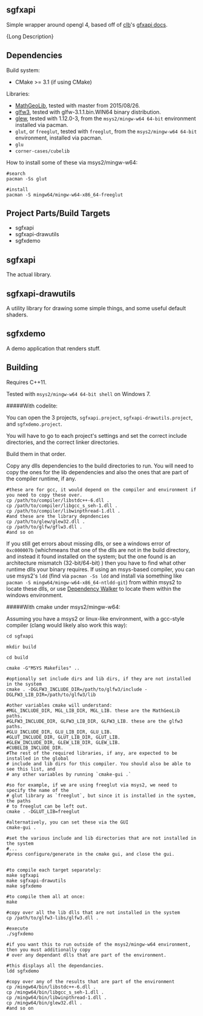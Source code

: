 
sgfxapi
---

Simple wrapper around opengl 4, based off of [clb](http://clb.demon.fi)'s [gfxapi docs](http://clb.demon.fi/gfxapi/).

{Long Description}




Dependencies
----

Build system:

* CMake >= 3.1 (if using CMake)

Libraries:

* [MathGeoLib](http://clb.demon.fi/MathGeoLib/nightly/), tested with master from 2015/08/26.
* [glfw3](http://www.glfw.org/docs/latest/), tested with glfw-3.1.1.bin.WIN64 binary distribution.
* [glew](http://glew.sourceforge.net/),
    tested with 1.12.0-3, from the `msys2/mingw-w64 64-bit` environment installed via pacman.
* `glut`, or `freeglut`, tested with `freeglut`, from the `msys2/mingw-w64 64-bit` environment, installed via pacman.
* `glu`
* `corner-cases/cubelib`



How to install some of these via msys2/mingw-w64:

    #search
    pacman -Ss glut
    
    #install
    pacman -S mingw64/mingw-w64-x86_64-freeglut


Project Parts/Build Targets
----

* sgfxapi
* sgfxapi-drawutils
* sgfxdemo

sgfxapi
------

The actual library.


sgfxapi-drawutils
------

A utility library for drawing some simple things, and some useful default shaders.


sgfxdemo
------

A demo application that renders stuff.



Building
----

Requires C++11.

Tested with `msys2/mingw-w64 64-bit shell` on Windows 7.



#####With codelite:

You can open the 3 projects, `sgfxapi.project`, `sgfxapi-drawutils.project`, and `sgfxdemo.project`.

You will have to go to each project's settings and set the correct include directories, and the correct linker directories.

Build them in that order.

Copy any dlls dependencies to the build directories to run. You will need to copy the ones for the lib dependencies
and also the ones that are part of the compiler runtime, if any.

    #these are for gcc, it would depend on the compiler and environment if you need to copy these over.
    cp /path/to/compiler/libstdc++-6.dll .
    cp /path/to/compiler/libgcc_s_seh-1.dll .
    cp /path/to/compiler/libwinpthread-1.dll .
    #and these are the library depndencies
    cp /path/to/glew/glew32.dll .
    cp /path/to/glfw/gflw3.dll .
    #and so on

If you still get errors about missing dlls, or see a windows error of `0xc000007b` (whichmeans that one of the
dlls are not in the build directory, and instead it found installed on the system; but the one found is an
architecture mismatch (32-bit/64-bit) ) then you have to find what other runtime dlls your binary requires.
If using an msys-based compiler, you can use msys2's `ldd` (find via `pacman -Ss ldd` and install via something
like `pacman -S mingw64/mingw-w64-x86_64-ntldd-git`) from within msys2 to locate these dlls, or use
[Dependency Walker](http://www.dependencywalker.com/) to locate them within the windows environment.




#####With cmake under msys2/mingw-w64:

Assuming you have a msys2 or linux-like environment, with a gcc-style compiler (clang would
likely also work this way):

    cd sgfxapi
    
    mkdir build
    
    cd build
    
    cmake -G"MSYS Makefiles" ..
    
    #optionally set include dirs and lib dirs, if they are not installed in the system
    cmake . -DGLFW3_INCLUDE_DIR=/path/to/glfw3/include -DGLFW3_LIB_DIR=/path/to/glfw3/lib
    
    #other variables cmake will understand:
    #MGL_INCLUDE_DIR, MGL_LIB_DIR, MGL_LIB. these are the MathGeoLib paths.
    #GLFW3_INCLUDE_DIR, GLFW3_LIB_DIR, GLFW3_LIB. these are the glfw3 paths.
    #GLU_INCLUDE_DIR, GLU_LIB_DIR, GLU_LIB.
    #GLUT_INCLUDE_DIR, GLUT_LIB_DIR, GLUT_LIB.
    #GLEW_INCLUDE_DIR, GLEW_LIB_DIR, GLEW_LIB.
    #CUBELIB_INCLUDE_DIR.
    #The rest of the required libraries, if any, are expected to be installed in the global
    # include and lib dirs for this compiler. You should also be able to see this list, and
    # any other variables by running `cmake-gui .`
    
    #so for example, if we are using freeglut via msys2, we need to specify the name of the
    # glut library as `freeglut`, but since it is installed in the system, the paths
    # to freeglut can be left out.
    cmake . -DGLUT_LIB=freeglut
    
    #alternatively, you can set these via the GUI
    cmake-gui .
    
    #set the various include and lib directories that are not installed in the system
    #...
    #press configure/generate in the cmake gui, and close the gui.
    
    
    #to compile each target separately:
    make sgfxapi
    make sgfxapi-drawutils
    make sgfxdemo
    
    #to compile them all at once:
    make
    
    #copy over all the lib dlls that are not installed in the system
    cp /path/to/glfw3-libs/glfw3.dll .

    #execute
    ./sgfxdemo

    #if you want this to run outside of the msys2/mingw-w64 environment, then you must additionally copy
    # over any dependant dlls that are part of the environment.
    
    #this displays all the dependancies.
    ldd sgfxdemo

    #copy over any of the results that are part of the environment
    cp /mingw64/bin/libstdc++-6.dll .
    cp /mingw64/bin/libgcc_s_seh-1.dll .
    cp /mingw64/bin/libwinpthread-1.dll .
    cp /mingw64/bin/glew32.dll .
    #and so on

